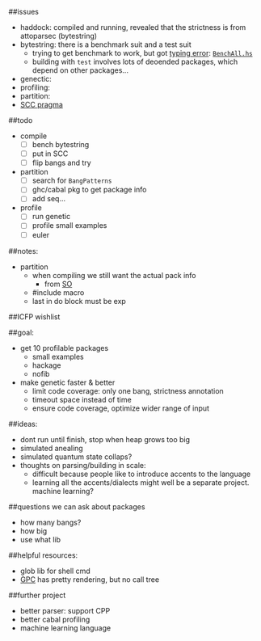 ##issues
- haddock: compiled and running, revealed that the strictness is from attoparsec (bytestring)
- bytestring: there is a benchmark suit and a test suit
  - trying to get benchmark to work, but got [typing error](http://stackoverflow.com/questions/31431798/cabal-benchmark-bytestring-package-has-no-benchmark): [`BenchAll.hs`](https://github.com/remysucre/comp150-FP/blob/master/benchmark/profile/bytestring/bench/BenchAll.hs)
  - building with `test` involves lots of deoended packages, which depend on other packages...
- genectic: 
- profiling: 
- partition: 
- [SCC pragma](https://downloads.haskell.org/~ghc/latest/docs/html/users_guide/profiling.html#scc-pragma) 

##todo
- compile
  - [ ] bench bytestring
  - [ ] put in SCC
  - [ ] flip bangs and try
- partition
  - [ ] search for `BangPatterns`
  - [ ] ghc/cabal pkg to get package info
  - [ ] add seq...
- profile
  - [ ] run genetic
  - [ ] profile small examples
  - [ ] euler

##notes: 
- partition
  - when compiling we still want the actual pack info
    - from [SO](http://stackoverflow.com/questions/31343246/get-package-version-to-cpp/31343829#31343829)
  - #include macro
  - last in do block must be exp

##ICFP wishlist

##goal: 
- get 10 profilable packages
  - small examples
  - hackage
  - nofib
- make genetic faster & better
  - limit code coverage: only one bang, strictness annotation
  - timeout space instead of time
  - ensure code coverage, optimize wider range of input

##ideas: 
- dont run until finish, stop when heap grows too big
- simulated anealing
- simulated quantum state collaps?
- thoughts on parsing/building in scale: 
  - difficult because people like to introduce accents to the language
  - learning all the accents/dialects might well be a separate project. machine learning?

##questions we can ask about packages
- how many bangs?
- how big
- use what lib

##helpful resources:
- glob lib for shell cmd
- [GPC](http://book.realworldhaskell.org/read/testing-and-quality-assurance.html) has pretty rendering, but no call tree

##further project
- better parser: support CPP
- better cabal profiling
- machine learning language 
